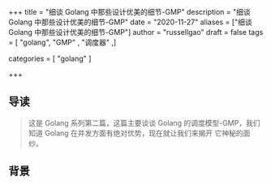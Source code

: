 +++
title = "细谈 Golang 中那些设计优美的细节-GMP"
description = "细谈 Golang 中那些设计优美的细节-GMP"
date = "2020-11-27"
aliases = ["细谈 Golang 中那些设计优美的细节-GMP"]
author = "russellgao"
draft = false
tags = [
    "golang",
    "GMP" ,
    "调度器"
,]

categories = [
    "golang"
]

+++

## 导读
> 这是 Golang 系列第二篇，这篇主要谈谈 Golang 的调度模型-GMP，我们知道 Golang 在并发方面有绝对优势，现在就让我们来揭开
>它神秘的面纱。

## 背景 


